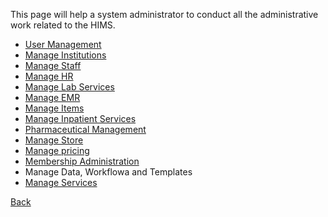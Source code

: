 This page will help a system administrator to conduct all the administrative work related to the HIMS.

* [User Management](https://github.com/hmislk/hmis/wiki/User-Management)
* [Manage Institutions](https://github.com/hmislk/hmis/wiki/Manage-Institutions)
* [Manage Staff](https://github.com/hmislk/hmis/wiki/Manage-Staff)
* [Manage HR](https://github.com/hmislk/hmis/wiki/Manage-HR)
* [Manage Lab Services](https://github.com/hmislk/hmis/wiki/Manage-Lab-Services)
* [Manage EMR](https://github.com/hmislk/hmis/wiki/Manage-EMR)
* [Manage Items](https://github.com/hmislk/hmis/wiki/Manage-Items)
* [Manage Inpatient Services](https://github.com/hmislk/hmis/wiki/Manage-Inpatient-Services)
* [Pharmaceutical Management](https://github.com/hmislk/hmis/wiki/Pharmaceutical-Management)
* [Manage Store](https://github.com/hmislk/hmis/wiki/Manage-Store)
* [Manage pricing](https://github.com/hmislk/hmis/wiki/Manage-Pricing)
* [Membership Administration](https://github.com/hmislk/hmis/wiki/Membership-Administration)
* Manage Data, Workflowa and Templates
* [Manage Services](https://github.com/hmislk/hmis/wiki/Manage-Services)








[Back](https://github.com/hmislk/hmis/wiki/User-Manual)
